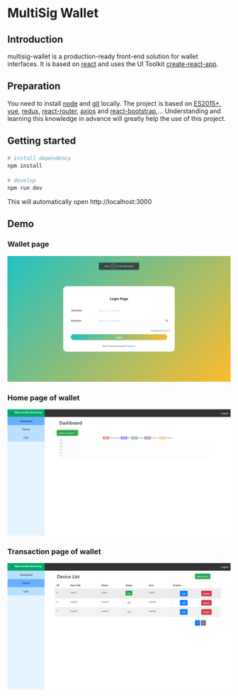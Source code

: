 # MultiSig Wallet

## Introduction 
multisig-wallet is a production-ready front-end solution for wallet interfaces. It is based on [react](https://github.com/facebook/react) and uses the UI Toolkit [create-react-app](https://github.com/facebook/create-react-app).


## Preparation

You need to install [node](https://nodejs.org/) and [git](https://git-scm.com/) locally. The project is based on [ES2015+](https://es6.ruanyifeng.com/), [vue](https://github.com/facebook/react), [redux](https://github.com/reduxjs/redux), [react-router](https://github.com/remix-run/react-router), [axios](https://github.com/axios/axios) and [react-bootstrap](https://github.com/react-bootstrap/react-bootstrap),...
Understanding and learning this knowledge in advance will greatly help the use of this project.

## Getting started

```bash
# install dependency
npm install

# develop
npm run dev
```
This will automatically open http://localhost:3000

## Demo

### Wallet page
![Login page](./public/login.png)
### Home page of wallet 
![Dashboard page](./public/dashboard.png)
### Transaction page of wallet
![Device page](./public/device.png)
